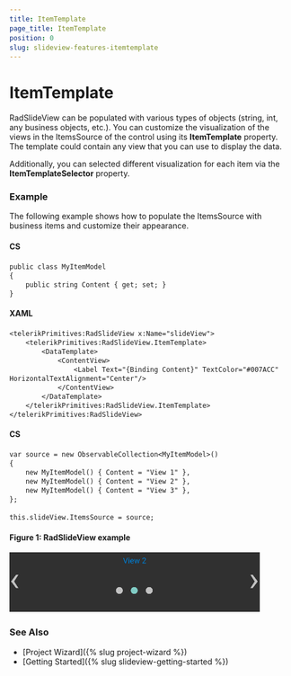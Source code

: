 ```yaml
---
title: ItemTemplate
page_title: ItemTemplate
position: 0
slug: slideview-features-itemtemplate
---
```


# ItemTemplate

RadSlideView can be populated with various types of objects (string, int, any business objects, etc.). You can customize the visualization of the views in the ItemsSource of the control using its **ItemTemplate** property. The template could contain any view that you can use to display the data.

Additionally, you can selected different visualization for each item via the **ItemTemplateSelector** property.

### Еxample

The following example shows how to populate the ItemsSource with business items and customize their appearance.

#### CS
	public class MyItemModel
	{
		public string Content { get; set; }
	}

#### XAML
	<telerikPrimitives:RadSlideView x:Name="slideView">
		<telerikPrimitives:RadSlideView.ItemTemplate>
			<DataTemplate>
				<ContentView>
					<Label Text="{Binding Content}" TextColor="#007ACC" HorizontalTextAlignment="Center"/>
				</ContentView>
			</DataTemplate>
		</telerikPrimitives:RadSlideView.ItemTemplate>
	</telerikPrimitives:RadSlideView>	
	
#### CS
	var source = new ObservableCollection<MyItemModel>()
	{
		new MyItemModel() { Content = "View 1" },
		new MyItemModel() { Content = "View 2" },
		new MyItemModel() { Content = "View 3" },
	};

	this.slideView.ItemsSource = source;
	
#### Figure 1: RadSlideView example
![RadSlideView example](../images/slideview-features-itemtemplate-0.png)

### See Also

- [Project Wizard]({% slug project-wizard %})
- [Getting Started]({% slug slideview-getting-started %})

